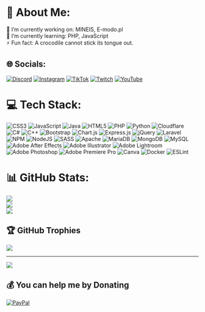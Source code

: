 # 💫 About Me:
🔭 I’m currently working on: MINEIS, E-modo.pl<br>🌱 I’m currently learning: PHP, JavaScript<br>⚡ Fun fact: A crocodile cannot stick its tongue out.


## 🌐 Socials:
[![Discord](https://img.shields.io/badge/Discord-%237289DA.svg?logo=discord&logoColor=white)](https://discord.gg/UhhQqN6TVa) [![Instagram](https://img.shields.io/badge/Instagram-%23E4405F.svg?logo=Instagram&logoColor=white)](https://instagram.com/m.sikorski_) [![TikTok](https://img.shields.io/badge/TikTok-%23000000.svg?logo=TikTok&logoColor=white)](https://tiktok.com/@m.sikorski) [![Twitch](https://img.shields.io/badge/Twitch-%239146FF.svg?logo=Twitch&logoColor=white)](https://twitch.tv/matilive_) [![YouTube](https://img.shields.io/badge/YouTube-%23FF0000.svg?logo=YouTube&logoColor=white)](https://youtube.com/c/@Mati2) 

# 💻 Tech Stack:
![CSS3](https://img.shields.io/badge/css3-%231572B6.svg?style=flat&logo=css3&logoColor=white) ![JavaScript](https://img.shields.io/badge/javascript-%23323330.svg?style=flate&logo=javascript&logoColor=%23F7DF1E) ![Java](https://img.shields.io/badge/java-%23ED8B00.svg?style=flate&logo=java&logoColor=white) ![HTML5](https://img.shields.io/badge/html5-%23E34F26.svg?style=flate&logo=html5&logoColor=white) ![PHP](https://img.shields.io/badge/php-%23777BB4.svg?style=flate&logo=php&logoColor=white) ![Python](https://img.shields.io/badge/python-3670A0?style=flate&logo=python&logoColor=ffdd54) ![Cloudflare](https://img.shields.io/badge/Cloudflare-F38020?style=flate&logo=Cloudflare&logoColor=white) ![C#](https://img.shields.io/badge/c%23-%23239120.svg?style=flate&logo=c-sharp&logoColor=white) ![C++](https://img.shields.io/badge/c++-%2300599C.svg?style=flate&logo=c%2B%2B&logoColor=white) ![Bootstrap](https://img.shields.io/badge/bootstrap-%23563D7C.svg?style=flate&logo=bootstrap&logoColor=white) ![Chart.js](https://img.shields.io/badge/chart.js-F5788D.svg?style=flate&logo=chart.js&logoColor=white) ![Express.js](https://img.shields.io/badge/express.js-%23404d59.svg?style=flate&logo=express&logoColor=%2361DAFB) ![jQuery](https://img.shields.io/badge/jquery-%230769AD.svg?style=flate&logo=jquery&logoColor=white) ![Laravel](https://img.shields.io/badge/laravel-%23FF2D20.svg?style=flate&logo=laravel&logoColor=white) ![NPM](https://img.shields.io/badge/NPM-%23000000.svg?style=flate&logo=npm&logoColor=white) ![NodeJS](https://img.shields.io/badge/node.js-6DA55F?style=flate&logo=node.js&logoColor=white) ![SASS](https://img.shields.io/badge/SASS-hotpink.svg?style=flate&logo=SASS&logoColor=white) ![Apache](https://img.shields.io/badge/apache-%23D42029.svg?style=flate&logo=apache&logoColor=white) ![MariaDB](https://img.shields.io/badge/MariaDB-003545?style=flate&logo=mariadb&logoColor=white) ![MongoDB](https://img.shields.io/badge/MongoDB-%234ea94b.svg?style=flate&logo=mongodb&logoColor=white) ![MySQL](https://img.shields.io/badge/mysql-%2300f.svg?style=flate&logo=mysql&logoColor=white) ![Adobe After Effects](https://img.shields.io/badge/Adobe%20After%20Effects-9999FF.svg?style=flate&logo=Adobe%20After%20Effects&logoColor=white) ![Adobe Illustrator](https://img.shields.io/badge/adobeillustrator-%23FF9A00.svg?style=flate&logo=adobeillustrator&logoColor=white) ![Adobe Lightroom](https://img.shields.io/badge/Adobe%20Lightroom-31A8FF.svg?style=flate&logo=Adobe%20Lightroom&logoColor=white) ![Adobe Photoshop](https://img.shields.io/badge/adobephotoshop-%2331A8FF.svg?style=flate&logo=adobephotoshop&logoColor=white) ![Adobe Premiere Pro](https://img.shields.io/badge/Adobe%20Premiere%20Pro-9999FF.svg?style=flate&logo=Adobe%20Premiere%20Pro&logoColor=white) ![Canva](https://img.shields.io/badge/Canva-%2300C4CC.svg?style=flate&logo=Canva&logoColor=white) ![Docker](https://img.shields.io/badge/docker-%230db7ed.svg?style=flate&logo=docker&logoColor=white) ![ESLint](https://img.shields.io/badge/ESLint-4B3263?style=flate&logo=eslint&logoColor=white)
# 📊 GitHub Stats:
![](https://github-readme-stats.vercel.app/api?username=mscodepl&theme=tokyonight&hide_border=true&include_all_commits=true&count_private=true)<br/>
![](https://github-readme-streak-stats.herokuapp.com/?user=mscodepl&theme=tokyonight&hide_border=true)<br/>
![](https://github-readme-stats.vercel.app/api/top-langs/?username=mscodepl&theme=tokyonight&hide_border=true&include_all_commits=true&count_private=true&layout=compact)

## 🏆 GitHub Trophies
![](https://github-profile-trophy.vercel.app/?username=mscodepl&theme=tokyonight&no-frame=true&no-bg=false&margin-w=4)

---
[![](https://visitcount.itsvg.in/api?id=mscodepl&icon=0&color=6)](https://visitcount.itsvg.in)

  ## 💰 You can help me by Donating
  [![PayPal](https://img.shields.io/badge/PayPal-00457C?style=for-the-badge&logo=paypal&logoColor=white)](https://paypal.me/mscodepl) 
